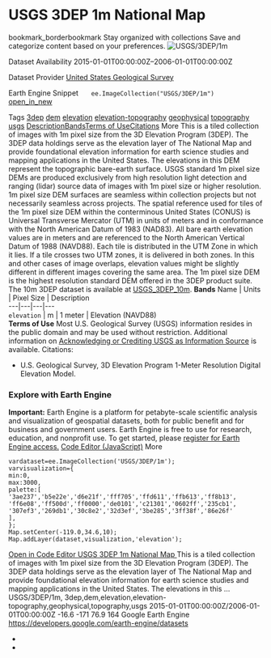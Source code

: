 
#  USGS 3DEP 1m National Map 
bookmark_borderbookmark Stay organized with collections  Save and categorize content based on your preferences.
![USGS/3DEP/1m](https://developers.google.com/earth-engine/datasets/images/USGS/USGS_3DEP_1m_sample.png) 

Dataset Availability
    2015-01-01T00:00:00Z–2006-01-01T00:00:00Z 

Dataset Provider
     [ United States Geological Survey ](https://www.sciencebase.gov/catalog/item/543e6b86e4b0fd76af69cf4c) 

Earth Engine Snippet
     `    ee.ImageCollection("USGS/3DEP/1m")   ` [ open_in_new ](https://code.earthengine.google.com/?scriptPath=Examples:Datasets/USGS/USGS_3DEP_1m) 

Tags
     [3dep](https://developers.google.com/earth-engine/datasets/tags/3dep) [dem](https://developers.google.com/earth-engine/datasets/tags/dem) [elevation](https://developers.google.com/earth-engine/datasets/tags/elevation) [elevation-topography](https://developers.google.com/earth-engine/datasets/tags/elevation-topography) [geophysical](https://developers.google.com/earth-engine/datasets/tags/geophysical) [topography](https://developers.google.com/earth-engine/datasets/tags/topography) [usgs](https://developers.google.com/earth-engine/datasets/tags/usgs)
[Description](https://developers.google.com/earth-engine/datasets/catalog/USGS_3DEP_1m#description)[Bands](https://developers.google.com/earth-engine/datasets/catalog/USGS_3DEP_1m#bands)[Terms of Use](https://developers.google.com/earth-engine/datasets/catalog/USGS_3DEP_1m#terms-of-use)[Citations](https://developers.google.com/earth-engine/datasets/catalog/USGS_3DEP_1m#citations) More
This is a tiled collection of images with 1m pixel size from the 3D Elevation Program (3DEP). The 3DEP data holdings serve as the elevation layer of The National Map and provide foundational elevation information for earth science studies and mapping applications in the United States.
The elevations in this DEM represent the topographic bare-earth surface. USGS standard 1m pixel size DEMs are produced exclusively from high resolution light detection and ranging (lidar) source data of images with 1m pixel size or higher resolution. 1m pixel size DEM surfaces are seamless within collection projects but not necessarily seamless across projects. The spatial reference used for tiles of the 1m pixel size DEM within the conterminous United States (CONUS) is Universal Transverse Mercator (UTM) in units of meters and in conformance with the North American Datum of 1983 (NAD83). All bare earth elevation values are in meters and are referenced to the North American Vertical Datum of 1988 (NAVD88). Each tile is distributed in the UTM Zone in which it lies. If a tile crosses two UTM zones, it is delivered in both zones. In this and other cases of image overlaps, elevation values might be slightly different in different images covering the same area.
The 1m pixel size DEM is the highest resolution standard DEM offered in the 3DEP product suite. The 10m 3DEP dataset is available at [USGS_3DEP_10m](https://developers.google.com/earth-engine/datasets/catalog/USGS_3DEP_10m).
**Bands**
Name | Units | Pixel Size | Description  
---|---|---|---  
`elevation` | m |  1 meter  | Elevation (NAVD88)  
**Terms of Use**
Most U.S. Geological Survey (USGS) information resides in the public domain and may be used without restriction. Additional information on [Acknowledging or Crediting USGS as Information Source](https://www.usgs.gov/information-policies-and-instructions/crediting-usgs) is available.
Citations:
  * U.S. Geological Survey, 3D Elevation Program 1-Meter Resolution Digital Elevation Model.


### Explore with Earth Engine
**Important:** Earth Engine is a platform for petabyte-scale scientific analysis and visualization of geospatial datasets, both for public benefit and for business and government users. Earth Engine is free to use for research, education, and nonprofit use. To get started, please [register for Earth Engine access.](https://console.cloud.google.com/earth-engine)
[Code Editor (JavaScript)](https://developers.google.com/earth-engine/datasets/catalog/USGS_3DEP_1m#code-editor-javascript-sample) More
```
vardataset=ee.ImageCollection('USGS/3DEP/1m');
varvisualization={
min:0,
max:3000,
palette:[
'3ae237','b5e22e','d6e21f','fff705','ffd611','ffb613','ff8b13',
'ff6e08','ff500d','ff0000','de0101','c21301','0602ff','235cb1',
'307ef3','269db1','30c8e2','32d3ef','3be285','3ff38f','86e26f'
],
};
Map.setCenter(-119.0,34.6,10);
Map.addLayer(dataset,visualization,'elevation');
```
[ Open in Code Editor ](https://code.earthengine.google.com/?scriptPath=Examples:Datasets/USGS/USGS_3DEP_1m)
[ USGS 3DEP 1m National Map ](https://developers.google.com/earth-engine/datasets/catalog/USGS_3DEP_1m)
This is a tiled collection of images with 1m pixel size from the 3D Elevation Program (3DEP). The 3DEP data holdings serve as the elevation layer of The National Map and provide foundational elevation information for earth science studies and mapping applications in the United States. The elevations in this …
USGS/3DEP/1m, 3dep,dem,elevation,elevation-topography,geophysical,topography,usgs 
2015-01-01T00:00:00Z/2006-01-01T00:00:00Z
-16.6 -171 76.9 164 
Google Earth Engine
https://developers.google.com/earth-engine/datasets
  * [ ](https://doi.org/https://www.sciencebase.gov/catalog/item/543e6b86e4b0fd76af69cf4c)
  * [ ](https://doi.org/https://developers.google.com/earth-engine/datasets/catalog/USGS_3DEP_1m)


